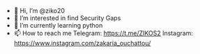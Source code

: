 - 👋 Hi, I’m @ziko20
- 👀 I’m interested in find Security Gaps
- 🌱 I’m currently learning python
- 📫 How to reach me 
          Telegram: https://t.me/ZIKOS2
          Instagram: https://www.instagram.com/zakaria_ouchattou/
<!---
ziko20/ziko20 is a ✨ special ✨ repository because its `README.md` (this file) appears on your GitHub profile.
You can click the Preview link to take a look at your changes.
--->
